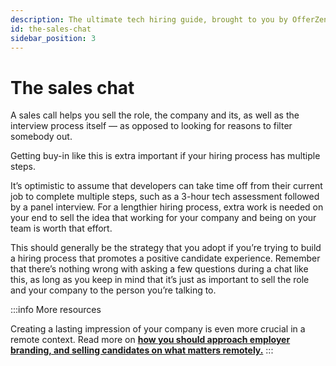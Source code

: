 ```yaml
---
description: The ultimate tech hiring guide, brought to you by OfferZen.
id: the-sales-chat
sidebar_position: 3
---
```

# The sales chat

A sales call helps you sell the role, the company and its, as well as the interview process itself — as opposed to looking for reasons to filter somebody out.

Getting buy-in like this is extra important if your hiring process has multiple steps. 

It’s optimistic to assume that developers can take time off from their current job to complete multiple steps, such as a 3-hour tech assessment followed by a panel interview. For a lengthier hiring process, extra work is needed on your end to sell the idea that working for your company and being on your team is worth that effort.

This should generally be the strategy that you adopt if you’re trying to build a hiring process that promotes a positive candidate experience. Remember that there’s nothing wrong with asking a few questions during a chat like this, as long as you keep in mind that it’s just as important to sell the role and your company to the person you’re talking to.

:::info More resources

Creating a lasting impression of your company is even more crucial in a remote context. Read more on **[how you should approach employer branding, and selling candidates on what matters remotely.](https://www.offerzen.com/blog/hiring-remotely-companies-care-more-employer-branding)**
:::